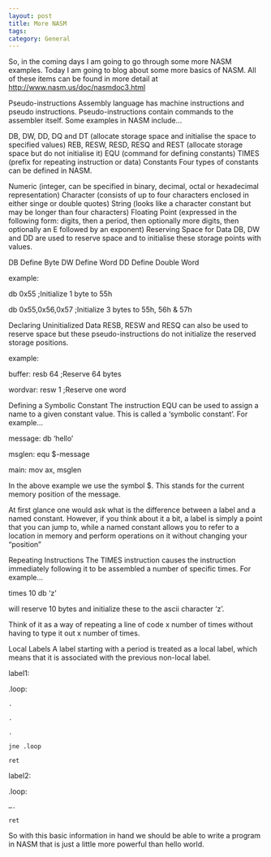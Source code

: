 ```yaml
---
layout: post
title: More NASM
tags: 
category: General
---
```

So, in the coming days I am going to go through some more NASM examples. Today I am going to blog about some more basics of NASM. All of these items can be found in more detail at http://www.nasm.us/doc/nasmdoc3.html

Pseudo-instructions
Assembly language has machine instructions and pseudo instructions. Pseudo-instructions contain commands to the assembler itself. Some examples in NASM include…

DB, DW, DD, DQ and DT (allocate storage space and initialise the space to specified values)
REB, RESW, RESD, RESQ and REST (allocate storage space but do not initialise it)
EQU (command for defining constants)
TIMES (prefix for repeating instruction or data)
Constants
Four types of constants can be defined in NASM.

Numeric (integer, can be specified in binary, decimal, octal or hexadecimal representation)
Character (consists of up to four characters enclosed in either singe or double quotes)
String (looks like a character constant but may be longer than four characters)
Floating Point (expressed in the following form: digits, then a period, then optionally more digits, then optionally an E followed by an exponent)
Reserving Space for Data
DB, DW and DD are used to reserve space and to initialise these storage points with values.

DB	Define Byte
DW	Define Word
DD	Define Double Word
 

example:

db 0x55                   ;Initialize 1 byte to 55h

db 0x55,0x56,0x57    ;Initialize 3 bytes to 55h, 56h & 57h

 

Declaring Uninitialized Data
RESB, RESW and RESQ can also be used to reserve space but these pseudo-instructions do not initialize the reserved storage positions.

example:

buffer: resb 64    ;Reserve 64 bytes

wordvar: resw 1  ;Reserve one word

 

Defining a Symbolic Constant
The instruction EQU can be used to assign a name to a given constant value. This is called a ‘symbolic constant’.  For example…

message: db ‘hello’

msglen: equ $-message

main: mov ax, msglen

In the above example we use the symbol $. This stands for the current memory position of the message.

At first glance one would ask what is the difference between a label and a named constant. However, if you think about it a bit, a label is simply a point that you can jump to, while a named constant allows you to refer to a location in memory and perform operations on it without changing your “position”

Repeating Instructions
The TIMES instruction causes the instruction immediately following it to be assembled a number of specific times. For example…

times 10 db ‘z’

will reserve 10 bytes and initialize these to the ascii character ‘z’.

Think of it as a way of repeating a line of code x number of times without having to type it out x number of times.

Local Labels
A label starting with a period is treated as a local label, which means that it is associated with the previous non-local label.

label1:

.loop:

    .

    .

    .

    jne .loop

    ret

label2:

.loop:

    ….

    ret

 

So with this basic information in hand we should be able to write a program in NASM that is just a little more powerful than hello world.